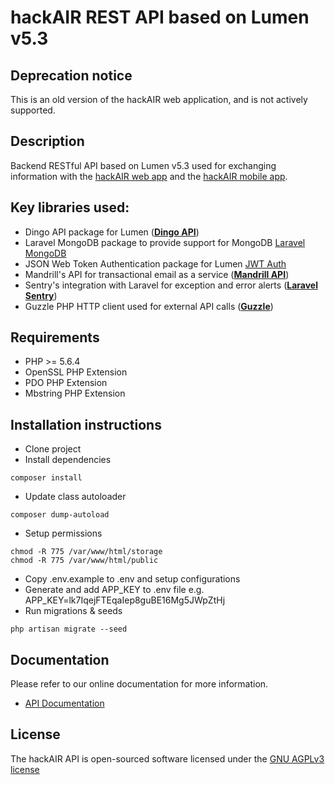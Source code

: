 # hackAIR REST API based on Lumen v5.3

## Deprecation notice
This is an old version of the hackAIR web application, and is not actively supported.

## Description
Backend RESTful API based on Lumen v5.3 used for exchanging information with the [hackAIR web app](https://github.com/hackair-project/hackair-web) and the [hackAIR mobile app](https://github.com/hackair-project/hackair-mobile).

## Key libraries used:
* Dingo API package for Lumen (**[Dingo API](https://github.com/dingo/api)**)
* Laravel MongoDB package to provide support for MongoDB [Laravel MongoDB](**https://github.com/jenssegers/laravel-mongodb**)
* JSON Web Token Authentication package for Lumen [JWT Auth](**https://github.com/tymondesigns/jwt-auth**)
* Mandrill's API for transactional email as a service (**[Mandrill API](https://mandrillapp.com/api/docs/index.php.html)**)
* Sentry's integration with Laravel for exception and error alerts (**[Laravel Sentry](https://github.com/getsentry/sentry-laravel)**)
* Guzzle PHP HTTP client used for external API calls (**[Guzzle](https://github.com/guzzle/guzzle)**)

## Requirements
* PHP >= 5.6.4
* OpenSSL PHP Extension
* PDO PHP Extension
* Mbstring PHP Extension

## Installation instructions
* Clone project
* Install dependencies
```
composer install
```
* Update class autoloader
```
composer dump-autoload
```
* Setup permissions
```
chmod -R 775 /var/www/html/storage
chmod -R 775 /var/www/html/public
```
* Copy .env.example to .env and setup configurations
* Generate and add APP_KEY to .env file e.g. APP_KEY=lk7IqejFTEqaIep8guBE16Mg5JWpZtHj
* Run migrations & seeds
```
php artisan migrate --seed
```

## Documentation
Please refer to our online documentation for more information.
* [API Documentation](https://api.hackair.eu/docs/)

## License
The hackAIR API is open-sourced software licensed under the [GNU AGPLv3 license](https://opensource.org/licenses/AGPL-3.0)
